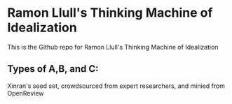 # Ramon Llull's Thinking Machine of Idealization
This is the Github repo for Ramon Llull's Thinking Machine of Idealization 

## Types of A,B, and C:
Xinran's seed set, crowdsourced from expert researchers, and minied from OpenReview
